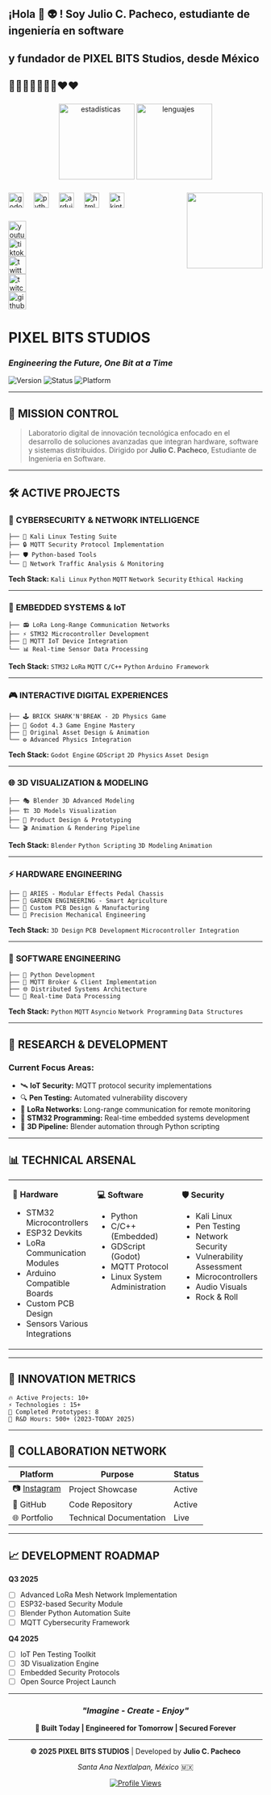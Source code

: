 <h2 align="left">¡Hola 👋 👽 ! Soy Julio C. Pacheco, estudiante de ingeniería en software </h2>
  <h2>y fundador de PIXEL BITS Studios, desde México  </h2>
  <h2>💚💚🤍🐍🦅🌵🤍❤️❤️</h2>

###
<div align="center">
  <img src="https://github-readme-stats.vercel.app/api?username=Pacheco55&hide_title=false&hide_rank=false&show_icons=true&include_all_commits=true&count_private=true&disable_animations=false&theme=dracula&locale=es&hide_border=false" height="150" alt="estadísticas"  />
  <img src="https://github-readme-stats.vercel.app/api/top-langs?username=Pacheco55&locale=es&hide_title=false&layout=compact&card_width=320&langs_count=5&theme=dracula&hide_border=false" height="150" alt="lenguajes"  />
</div>

###
<img align="right" height="150" src="static/IMG/pblogo.png"  />

###
<div align="left">
  <img src="https://cdn.jsdelivr.net/gh/devicons/devicon/icons/godot/godot-original.svg" height="30" alt="godot logo"  />
  <img width="12" />
  <img src="https://cdn.jsdelivr.net/gh/devicons/devicon/icons/python/python-original.svg" height="30" alt="python logo"  />
  <img width="12" />
  <img src="https://cdn.jsdelivr.net/gh/devicons/devicon/icons/arduino/arduino-original.svg" height="30" alt="arduino logo"  />
  <img width="12" />
  <img src="https://cdn.jsdelivr.net/gh/devicons/devicon/icons/html5/html5-original.svg" height="30" alt="html5 logo"  />
  <img width="12" />
  <img src="https://cdn.jsdelivr.net/gh/devicons/devicon/icons/tkinter/tkinter-original.svg" height="30" alt="tkinter logo"  />
</div>

###
<div align="left">

<a href="https://www.youtube.com/channel/UCkLUjIeYTECtigFdcQjWu5Q">

<img src="https://img.shields.io/static/v1?message=YouTube&logo=youtube&label=&color=FF0000&logoColor=white&labelColor=&style=for-the-badge" height="35" alt="youtube logo" />

</a>

</div>

<div align="left">

<a href="https://www.tiktok.com/@pixelbits.studios">

<img src="https://img.shields.io/static/v1?message=TikTok&logo=tiktok&label=&color=000000&logoColor=white&labelColor=&style=for-the-badge" height="35" alt="tiktok logo" />

</a>

</div>

<div align="left">

<a href="https://x.com/pixelbitstud">

<img src="https://img.shields.io/static/v1?message=Twitter&logo=twitter&label=&color=1DA1F2&logoColor=white&labelColor=&style=for-the-badge" height="35" alt="twitter logo" />

</a>

</div>

<div align="left">

<a href="https://www.twitch.tv/pixelbits_studio/about">

<img src="https://img.shields.io/static/v1?message=Twitch&logo=twitch&label=&color=9146FF&logoColor=white&labelColor=&style=for-the-badge" height="35" alt="twitch logo" />

</a>

</div>

<div align="left">

<a href="https://github.com/Pacheco55/PIXELBITS-Studio-blog/tree/HTMLpbsb">

<img src="https://img.shields.io/static/v1?message=GitHub&logo=github&label=&color=181717&logoColor=white&labelColor=&style=for-the-badge" height="35" alt="github logo" />

</a>

</div>

# PIXEL BITS STUDIOS
### *Engineering the Future, One Bit at a Time*

![Version](https://img.shields.io/badge/Version-2025.1-00ff41)
![Status](https://img.shields.io/badge/Status-Active%20Development-ff6b35)
![Platform](https://img.shields.io/badge/Platform-Multi--Platform-blue)

---

## 🎯 **MISSION CONTROL**

> Laboratorio digital de innovación tecnológica enfocado en el desarrollo de soluciones avanzadas que integran hardware, software y sistemas distribuidos. Dirigido por **Julio C. Pacheco**, Estudiante de Ingenieria en Software.

---

## 🛠️ **ACTIVE PROJECTS**

### 🔐 **CYBERSECURITY & NETWORK INTELLIGENCE**
```
├── 🐉 Kali Linux Testing Suite
├── 🔒 MQTT Security Protocol Implementation  
├── 🛡️ Python-based Tools
└── 📡 Network Traffic Analysis & Monitoring
```

**Tech Stack:** `Kali Linux` `Python` `MQTT` `Network Security` `Ethical Hacking`

---

### 🤖 **EMBEDDED SYSTEMS & IoT**
```
├── 📻 LoRa Long-Range Communication Networks
├── ⚡ STM32 Microcontroller Development
├── 🔗 MQTT IoT Device Integration
└── 📊 Real-time Sensor Data Processing
```

**Tech Stack:** `STM32` `LoRa` `MQTT` `C/C++` `Python` `Arduino Framework`

---

### 🎮 **INTERACTIVE DIGITAL EXPERIENCES**
```
├── 🕹️ BRICK SHARK'N'BREAK - 2D Physics Game
├── 🎯 Godot 4.3 Game Engine Mastery
├── 🎨 Original Asset Design & Animation
└── ⚙️ Advanced Physics Integration
```

**Tech Stack:** `Godot Engine` `GDScript` `2D Physics` `Asset Design`

---

### 🌐 **3D VISUALIZATION & MODELING**
```
├── 🎭 Blender 3D Advanced Modeling
├── 🏗️ 3D Models Visualization
├── 🔧 Product Design & Prototyping
└── 🎬 Animation & Rendering Pipeline
```

**Tech Stack:** `Blender` `Python Scripting` `3D Modeling` `Animation`

---

### ⚡ **HARDWARE ENGINEERING**
```
├── 🎸 ARIES - Modular Effects Pedal Chassis
├── 🌱 GARDEN ENGINEERING - Smart Agriculture
├── 🔧 Custom PCB Design & Manufacturing
└── 📐 Precision Mechanical Engineering
```

**Tech Stack:** `3D Design` `PCB Development` `Microcontroller Integration`

---

### 💾 **SOFTWARE ENGINEERING**
```
├── 🐍 Python Development
├── 📡 MQTT Broker & Client Implementation
├── 🌐 Distributed Systems Architecture
└── 🔄 Real-time Data Processing
```

**Tech Stack:** `Python` `MQTT` `Asyncio` `Network Programming` `Data Structures`

---

## 🔬 **RESEARCH & DEVELOPMENT**

### **Current Focus Areas:**
- 🛰️ **IoT Security:** MQTT protocol security implementations
- 🔍 **Pen Testing:** Automated vulnerability discovery 
- 📡 **LoRa Networks:** Long-range communication for remote monitoring
- 🧠 **STM32 Programming:** Real-time embedded systems development
- 🎨 **3D Pipeline:** Blender automation through Python scripting

---

## 📊 **TECHNICAL ARSENAL**

<table>
<tr>
<td valign="top" width="33%">

**🔧 Hardware**
- STM32 Microcontrollers
- ESP32 Devkits
- LoRa Communication Modules
- Arduino Compatible Boards
- Custom PCB Design
- Sensors Various Integrations

</td>
<td valign="top" width="33%">

**💻 Software**
- Python 
- C/C++ (Embedded)
- GDScript (Godot)
- MQTT Protocol
- Linux System Administration

</td>
<td valign="top" width="33%">

**🛡️ Security**
- Kali Linux
- Pen Testing
- Network Security
- Vulnerability Assessment
- Microcontrollers
- Audio Visuals
- Rock & Roll

</td>
</tr>
</table>

---

## 🌟 **INNOVATION METRICS**

```
🔥 Active Projects: 10+
⚡ Technologies : 15+
🚀 Completed Prototypes: 8
🔬 R&D Hours: 500+ (2023-TODAY 2025)
```

---

## 🤝 **COLLABORATION NETWORK**

| Platform | Purpose | Status |
|----------|---------|---------|
| 📷 [Instagram](https://www.instagram.com/pixelbits_studios/) | Project Showcase | Active |
| 💼 GitHub | Code Repository | Active |
| 🌐 Portfolio | Technical Documentation | Live |

---

## 📈 **DEVELOPMENT ROADMAP**

**Q3 2025**
- [ ] Advanced LoRa Mesh Network Implementation
- [ ] ESP32-based Security Module
- [ ] Blender Python Automation Suite
- [ ] MQTT Cybersecurity Framework

**Q4 2025**
- [ ] IoT Pen Testing Toolkit
- [ ] 3D Visualization Engine
- [ ] Embedded Security Protocols
- [ ] Open Source Project Launch

---

<div align="center">

### *"Imagine - Create - Enjoy"*

**🔮  Built Today | Engineered for Tomorrow | Secured Forever**

---

**© 2025 PIXEL BITS STUDIOS** | Developed by **Julio C. Pacheco**

*Santa Ana Nextlalpan, México* 🇲🇽

[![Profile Views](https://komarev.com/ghpvc/?username=pixelbits&color=00ff41&style=flat-square&label=Repository+Views)](https://github.com/pixelbits)

</div>
